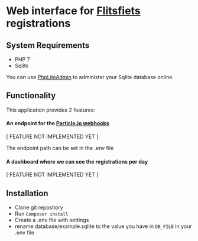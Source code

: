 # Web interface for [Flitsfiets](https://github.com/aliekens/flitsfiets) registrations

## System Requirements

- PHP 7
- Sqlite

You can use [PhpLiteAdmin](https://www.phpliteadmin.org/) to administer your Sqlite database online.

## Functionality

This application provides 2 features:

#### An endpoint for the [Particle.io webhooks](https://docs.particle.io/tutorials/device-cloud/webhooks/)

[ FEATURE NOT IMPLEMENTED YET ]

The endpoint path can be set in the .env file

#### A dashboard where we can see the registrations per day

[ FEATURE NOT IMPLEMENTED YET ]

## Installation

- Clone git repository
- Run ```Composer install```
- Create a .env file with settings
- rename database/example.sqlite to the value you have in ```DB_FILE``` in your .env file 

